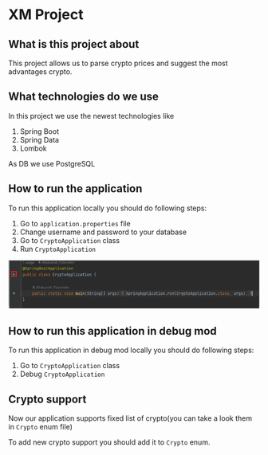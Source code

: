 # XM Project

## What is this project about

This project allows us to parse crypto prices and suggest the most advantages crypto.

## What technologies do we use

In this project we use the newest technologies like
1. Spring Boot
2. Spring Data
3. Lombok

As DB we use PostgreSQL

## How to run the application

To run this application locally you should do following steps:
1. Go to `application.properties` file
2. Change username and password to your database
3. Go to `CryptoApplication` class
4. Run `CryptoApplication`

![img.png](images/run-app.png)

## How to run this application in debug mod

To run this application in debug mod locally you should do following steps:
1. Go to `CryptoApplication` class
2. Debug `CryptoApplication` 

## Crypto support

Now our application supports fixed list of crypto(you can take a look them in `Crypto` enum file)

To add new crypto support you should add it to `Crypto` enum. 